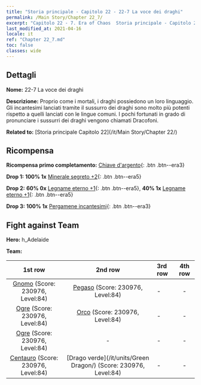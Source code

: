 ```yaml
---
title: "Storia principale - Capitolo 22 - 22-7 La voce dei draghi"
permalink: /Main Story/Chapter 22_7/
excerpt: "Capitolo 22 - 7. Era of Chaos  Storia principale - Capitolo 22_7. 22-7 La voce dei draghi"
last_modified_at: 2021-04-16
locale: it
ref: "Chapter 22_7.md"
toc: false
classes: wide
---
```


## Dettagli

 **Nome:** 22-7 La voce dei draghi

 **Descrizione:** Proprio come i mortali, i draghi possiedono un loro linguaggio. Gli incantesimi lanciati tramite il sussurro dei draghi sono molto più potenti rispetto a quelli lanciati con le lingue comuni. I pochi fortunati in grado di pronunciare i sussurri dei draghi vengono chiamati Dracofoni.

 **Related to:** [Storia principale Capitolo 22](/it/Main Story/Chapter 22/)

## Ricompensa

 **Ricompensa primo completamento:** [Chiave d'argento](/it/Items/con_693/){: .btn .btn--era3}

 **Drop 1:** **100% 1x** [Minerale segreto +2](/it/Items/mat_75/){: .btn .btn--era5}

 **Drop 2:** **60% 0x** [Legname eterno +1](/it/Items/mat_69/){: .btn .btn--era5}, **40% 1x** [Legname eterno +1](/it/Items/mat_69/){: .btn .btn--era5}

 **Drop 3:** **100% 1x** [Pergamene incantesimi](/it/Items/con_694/){: .btn .btn--era3}


## Fight against Team
 **Hero:** h_Adelaide

 **Team:**


  | 1st row | 2nd row | 3rd row | 4th row |
  |:----:|:----:|:----|:----:|
  | [Gnomo](/it/units/Dwarf/) (Score: 230976, Level:84)  | [Pegaso](/it/units/Pegasus/) (Score: 230976, Level:84)  | - | - |
  | [Ogre](/it/units/Ogre/) (Score: 230976, Level:84)  | [Orco](/it/units/Orc/) (Score: 230976, Level:84)  | - | - |
  | [Ogre](/it/units/Ogre/) (Score: 230976, Level:84)  | - | - | - |
  | [Centauro](/it/units/Centaur/) (Score: 230976, Level:84)  | [Drago verde](/it/units/Green Dragon/) (Score: 230976, Level:84)  | - | - |


